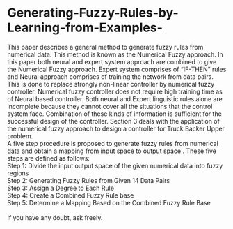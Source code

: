 # Generating-Fuzzy-Rules-by-Learning-from-Examples-
This paper describes a general method to generate fuzzy rules from numerical data. This method is known as the Numerical Fuzzy approach.
In this paper both neural and expert system approach are combined to give the Numerical Fuzzy approach. Expert system comprises of 
“IF-THEN” rules and Neural approach comprises of training the network from data pairs. This is done to replace strongly non-linear
controller by numerical fuzzy controller. Numerical fuzzy controller does not require high training time as of Neural based controller.
Both neural and Expert linguistic rules alone are incomplete because they cannot cover all the situations that the control system face.
Combination of these kinds of information is sufficient for the successful design of the controller. Section 3 deals with the application
of the numerical fuzzy approach to design a controller for Truck Backer Upper problem.\
A five step procedure is proposed to generate fuzzy rules from numerical data and obtain a mapping from input space to output space . 
These five steps are defined as follows:\
Step 1: Divide the input output space of the given numerical data into fuzzy regions\
Step 2: Generating Fuzzy Rules from Given 14 Data Pairs\
Step 3: Assign a Degree to Each Rule\
Step 4: Create a Combined Fuzzy Rule base\
Step 5: Determine a Mapping Based on the Combined Fuzzy Rule Base\
\
If you have any doubt, ask freely.
